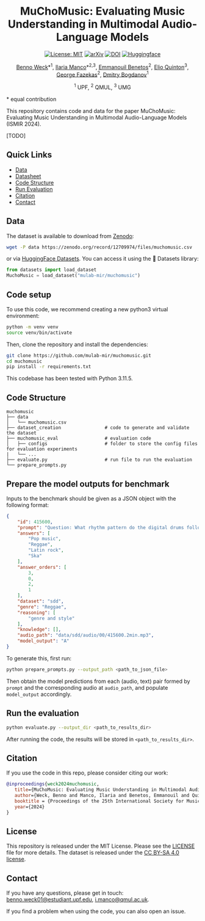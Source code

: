 <div  align="center">

# MuChoMusic: Evaluating Music Understanding in Multimodal Audio-Language Models
[![License: MIT](https://img.shields.io/badge/License-MIT-red.svg)](https://opensource.org/licenses/MIT)
[![arXiv](https://img.shields.io/badge/arXiv-2408.01337-b31b1b.svg)](https://arxiv.org/abs/2408.01337) 
[![DOI](https://zenodo.org/badge/DOI/10.5281/zenodo.12709974.svg)](https://doi.org/10.5281/zenodo.12709974)
[![Huggingface](https://img.shields.io/badge/%F0%9F%A4%97%20Hugging%20Face-Datasets-yellow)](https://huggingface.co/datasets/mulab-mir/muchomusic)

[Benno Weck](https://www.upf.edu/web/mtg/about/team-members/-/asset_publisher/l2XuyhfmWvQ5/content/weck-benno/maximized)\*<sup>1</sup>, 
[Ilaria Manco](https://ilariamanco.com/)\*<sup>2,3</sup>,
[Emmanouil Benetos](http://www.eecs.qmul.ac.uk/~emmanouilb/)<sup>2</sup>,
[Elio Quinton](https://scholar.google.com/citations?user=IaciybgAAAAJ)<sup>3</sup>,
[George Fazekas](http://www.eecs.qmul.ac.uk/~gyorgyf/about.html)<sup>2</sup>,
[Dmitry Bogdanov](https://dbogdanov.com/)<sup>1</sup>

<sup>1</sup> UPF, <sup>2</sup>  QMUL, <sup>3</sup> UMG

</div>
* equal contribution

This repository contains code and data for the paper MuChoMusic: Evaluating Music Understanding in Multimodal Audio-Language Models (ISMIR 2024).

[TODO]

## Quick Links
- [Data](#data)
- [Datasheet](https://zenodo.org/records/12709974/files/datasheet.pdf?download=1)
- [Code Structure](#code-structure)
- [Run Evaluation](#run-the-evaluation)
- [Citation](#citation)
- [Contact](#contact)

## Data
The dataset is available to download from [Zenodo](https://doi.org/10.5281/zenodo.12709974):

```bash
wget -P data https://zenodo.org/record/12709974/files/muchomusic.csv
```

or via [HuggingFace Datasets](https://huggingface.co/datasets/mulab-mir/muchomusic). You can access it using the 🤗 Datasets library:

```python
from datasets import load_dataset
MuchoMusic = load_dataset("mulab-mir/muchomusic")
```

## Code setup
To use this code, we recommend creating a new python3 virtual environment:

```bash
python -m venv venv 
source venv/bin/activate
```

Then, clone the repository and install the dependencies:

```bash
git clone https://github.com/mulab-mir/muchomusic.git
cd muchomusic
pip install -r requirements.txt
```

This codebase has been tested with Python 3.11.5.

## Code Structure

```
muchomusic         
├── data            
│   └── muchomusic.csv
├── dataset_creation                # code to generate and validate the dataset
├── muchomusic_eval                 # evaluation code
│   ├── configs                     # folder to store the config files for evaluation experiments
|   └── ...    
├── evaluate.py                     # run file to run the evaluation
└── prepare_prompts.py
```

## Prepare the model outputs for benchmark

Inputs to the benchmark should be given as a JSON object with the following format:

```json
{
    "id": 415600,
    "prompt": "Question: What rhythm pattern do the digital drums follow? Options: (A) Four on the floor. (B) Off-beat syncopation. (C) Scat singing. (D) E-guitar playing a  simple melody. The correct answer is: ",
    "answers": [
        "Pop music",
        "Reggae",
        "Latin rock",
        "Ska"
    ],
    "answer_orders": [
        3,
        0,
        2,
        1
    ],
    "dataset": "sdd",
    "genre": "Reggae",
    "reasoning": [
        "genre and style"
    ],
    "knowledge": [],
    "audio_path": "data/sdd/audio/00/415600.2min.mp3",
    "model_output": "A"
}
```
To generate this, first run:

```bash
python prepare_prompts.py --output_path <path_to_json_file>
```

Then obtain the model predictions from each (audio, text) pair formed by `prompt` and the corresponding audio at `audio_path`, and populate `model_output` accordingly.

## Run the evaluation

```bash
python evaluate.py --output_dir <path_to_results_dir>
```

After running the code, the results will be stored in `<path_to_results_dir>`.

## Citation

If you use the code in this repo, please consider citing our work:

```bibtex
@inproceedings{weck2024muchomusic,
   title={MuChoMusic: Evaluating Music Understanding in Multimodal Audio-Language Models},
   author={Weck, Benno and Manco, Ilaria and Benetos, Emmanouil and Quinton, Elio and Fazekas, György and Bogdanov, Dmitry},
   booktitle = {Proceedings of the 25th International Society for Music Information Retrieval Conference (ISMIR)},
   year={2024}
}
```

## License
This repository is released under the MIT License. Please see the [LICENSE](LICENSE) file for more details. The dataset is released under the [CC BY-SA 4.0 license](https://creativecommons.org/licenses/by-sa/4.0/).

## Contact
If you have any questions, please get in touch: [benno.weck01@estudiant.upf.edu](mailto:benno.weck01@estudiant.upf.edu), [i.manco@qmul.ac.uk](mailto:i.manco@qmul.ac.uk).

If you find a problem when using the code, you can also open an issue.
